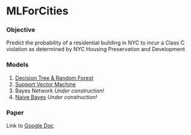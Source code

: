 # MLForCities

### Objective
Predict the probability of a residential building in NYC to incur a Class C violation as determined by NYC Housing Preservation and Development 

### Models
1. [Decision Tree & Random Forest](https://github.com/wshenyc/MLForCities/blob/main/Code/1%20-%20Decision%20Tree%20and%20Random%20Forest.ipynb)
2. [Support Vector Machine](https://github.com/wshenyc/MLForCities/blob/main/Code/2%20-%20Support%20Vector%20Machine.ipynb)
3. Bayes Network _Under construction!_
4. [Naive Bayes](https://github.com/wshenyc/MLForCities/blob/main/Code/4-NavieBayes.ipynb) _Under construction!_ 

### Paper
Link to [Google Doc](https://docs.google.com/document/d/17377vvi2fs8fJGK8qu7xXsAkj1HveDnLFdZAx4h89_4/edit?usp=sharing) 
